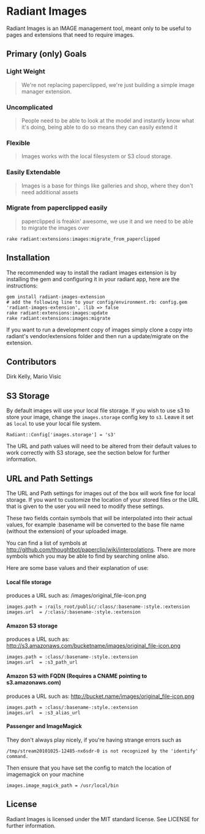 # Radiant Images

Radiant Images is an IMAGE management tool, meant only to be useful to pages and extensions that need to require images.

## Primary (only) Goals

### Light Weight

> We're not replacing paperclipped, we're just building a simple image manager extension.

### Uncomplicated

> People need to be able to look at the model and instantly know what it's doing, being able to do so means they can easily extend it

### Flexible

> Images works with the local filesystem or S3 cloud storage.

### Easily Extendable

> Images is a base for things like galleries and shop, where they don't need additional assets

### Migrate from paperclipped easily

> paperclipped is freakin' awesome, we use it and we need to be able to migrate the images over

    rake radiant:extensions:images:migrate_from_paperclipped

## Installation

The recommended way to install the radiant images extension is by installing the gem and configuring it in your radiant app, here are the instructions:

    gem install radiant-images-extension
    # add the following line to your config/environment.rb: config.gem 'radiant-images-extension', :lib => false
    rake radiant:extensions:images:update
    rake radiant:extensions:images:migrate

If you want to run a development copy of images simply clone a copy into radiant's vendor/extensions folder and then run a update/migrate on the extension.

## Contributors

Dirk Kelly, Mario Visic

## S3 Storage

By default images will use your local file storage. If you wish to use s3 to store your image, change the `images.storage` config key to `s3`. Leave it set as `local` to use your local file system.

    Radiant::Config['images.storage'] = 's3'

The URL and path values will need to be altered from their default values to work correctly with S3 storage, see the section below for further information.

## URL and Path Settings

The URL and Path settings for images out of the box will work fine for local storage. If you want to customize the location of your stored files or the URL that is given to the user you will need to modify these settings.

These two fields contain symbols that will be interpolated into their actual values, for example :basename will be converted to the base file name (without the extension) of your uploaded image. 

You can find a list of symbols at http://github.com/thoughtbot/paperclip/wiki/interpolations. There are more symbols which you may be able to find by searching online also.

Here are some base values and their explanation of use:

#### Local file storage

produces a URL such as: /images/original_file-icon.png

    images.path = :rails_root/public/:class/:basename-:style.:extension
    images.url  = /:class/:basename-:style.:extension

#### Amazon S3 storage

produces a URL such as: http://s3.amazonaws.com/bucketname/images/original_file-icon.png

    images.path = :class/:basename-:style.:extension
    images.url  = :s3_path_url

#### Amazon S3 with FQDN (Requires a CNAME pointing to s3.amazonaws.com)

produces a URL such as: http://bucket.name/images/original_file-icon.png

    images.path = :class/:basename-:style.:extension
    images.url  = :s3_alias_url
  
#### Passenger and ImageMagick

They don't always play nicely, if you're having strange errors such as

    /tmp/stream20101025-12485-nx6sdr-0 is not recognized by the 'identify' command.
     
Then ensure that you have set the config to match the location of imagemagick on your machine

    images.image_magick_path = /usr/local/bin

## License

Radiant Images is licensed under the MIT standard license. See LICENSE for further information.